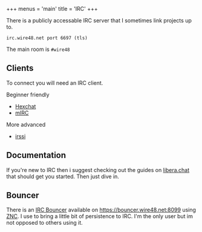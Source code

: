 +++
menus = 'main'
title = 'IRC'
+++

There is a publicly accessable IRC server that I sometimes link projects up to.

`irc.wire48.net port 6697 (tls)`

The main room is `#wire48`

## Clients

To connect you will need an IRC client. 

Beginner friendly

* [Hexchat](https://hexchat.github.io/)
* [mIRC](https://www.mirc.com/)

More advanced

* [irssi](https://irssi.org/)

## Documentation

If you're new to IRC then i suggest checking out the guides on
[libera.chat](https://libera.chat/guides/) that should get you started. Then
just dive in.

## Bouncer

There is an [IRC Bouncer](https://en.wikipedia.org/wiki/BNC_(software)#IRC)
available on
https://bouncer.wire48.net:8099 using [ZNC](https://wiki.znc.in/ZNC). I use to
bring a little bit of persistence to IRC. I'm the only user but im not opposed
to others using it.